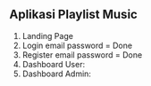 ## Aplikasi Playlist Music
1. Landing Page
2. Login email password = Done
3. Register email password = Done
4. Dashboard User:
5. Dashboard Admin: